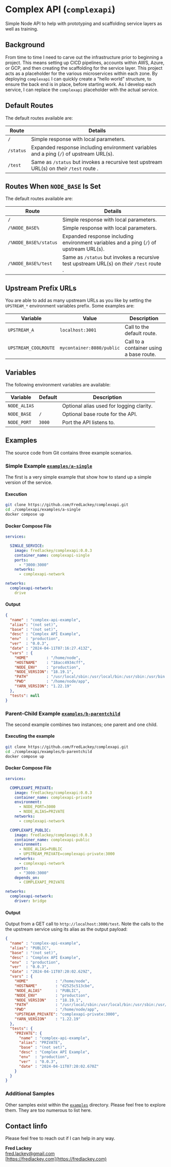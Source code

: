 # Complex API (`complexapi`)  

Simple Node API to help with prototyping and scaffolding service layers as well as training.

## Background  

From time to time I need to carve out the infrastructure prior to beginning a project.  This means setting up CICD pipelines, accounts within AWS, Azure, or GCP, and then creating the scaffolding for the service layer.  This project acts as a placeholder for the various microservices within each zone.  By deploying `complexapi` I can quickly create a "hello world" structure, to ensure the back end is in place, before starting work.  As I develop each service, I can replace the `complexapi` placeholder with the actual service.

## Default Routes  

The default routes available are:

| Route | Details |  
|-------|---------|  
| `/` | Simple response with local parameters. |  
| `/status` | Expanded response including environment variables and a ping (`/`) of upstream URL(s). |  
| `/test` | Same as `/status` but invokes a recursive test upstream URL(s) on _their_ `/test` route . |  

## Routes When `NODE_BASE` Is Set  

The default routes available are:

| Route | Details |  
|-------|---------|  
| `/` | Simple response with local parameters. |  
| `/%NODE_BASE%` | Simple response with local parameters. |  
| `/%NODE_BASE%/status` | Expanded response including environment variables and a ping (`/`) of upstream URL(s). |  
| `/%NODE_BASE%/test` | Same as `/status` but invokes a recursive test upstream URL(s) on _their_ `/test` route . |  

## Upstream Prefix URLs  

You are able to add as many upstream URLs as you like by setting the `UPSTREAM_*` environment variables prefix.  Some examples are:

| Variable | Value | Description |
|----------|-------|-------------|
| `UPSTREAM_A` | `localhost:3001` | Call to the default route. |
| `UPSTREAM_COOLROUTE` | `mycontainer:8080/public` | Call to a container using a base route. |

## Variables  

The following environment variables are available:

| Variable     | Default | Description |
|--------------|---------|-------------|
| `NODE_ALIAS` |         | Optional alias used for logging clarity. |
| `NODE_BASE`  | `/`     | Optional base route for the API. |
| `NODE_PORT`  | `3000`  | Port the API listens to. |

## Examples  

The source code from Git contains three example scenarios.

### Simple Example [`examples/a-single`](./examples/a-single)

The first is a very simple example that show how to stand up a simple version of the service.

#### Execution

```bash
git clone https://github.com/FredLackey/complexapi.git
cd ./complexapi/examples/a-single
docker compose up
```  

#### Docker Compose File

```yaml
services:

  SINGLE_SERVICE:
    image: fredlackey/complexapi:0.0.3
    container_name: complexapi-single
    ports:
      - "3000:3000"
    networks:
      - complexapi-network

networks:
  complexapi-network:
    drive
```

#### Output

```json
{
  "name" : "complex-api-example",
  "alias": "(not set)",
  "base" : "(not set)",
  "desc" : "Complex API Example",
  "env"  : "production",
  "ver"  : "0.0.3",
  "date" : "2024-04-11T07:16:27.413Z",
  "vars" : {
    "HOME"        : "/home/node",
    "HOSTNAME"    : "18acc4934cff",
    "NODE_ENV"    : "production",
    "NODE_VERSION": "18.19.1",
    "PATH"        : "/usr/local/sbin:/usr/local/bin:/usr/sbin:/usr/bin:/sbin:/bin",
    "PWD"         : "/home/node/app",
    "YARN_VERSION": "1.22.19"
  },
  "tests": null
}
```

### Parent-Child Example [`examples/b-parentchild`](./examples/b-parentchild)

The second example combines two instances; one parent and one child.

#### Executing the example

```bash
git clone https://github.com/FredLackey/complexapi.git
cd ./complexapi/examples/b-parentchild
docker compose up
```  

#### Docker Compose File

```yaml
services:

  COMPLEXAPI_PRIVATE:
    image: fredlackey/complexapi:0.0.3
    container_name: complexapi-private
    environment:
      - NODE_PORT=3000
      - NODE_ALIAS=PRIVATE
    networks:
      - complexapi-network

  COMPLEXAPI_PUBLIC:
    image: fredlackey/complexapi:0.0.3
    container_name: complexapi-public
    environment:
      - NODE_ALIAS=PUBLIC
      - UPSTREAM_PRIVATE=complexapi-private:3000
    networks:
      - complexapi-network
    ports:
      - "3000:3000"
    depends_on:
      - COMPLEXAPI_PRIVATE

networks:
  complexapi-network:
    driver: bridge
```

#### Output

Output from a GET call to `http://localhost:3000/test`.  Note the calls to the the upstream service using its alias as the output payload:

```json
{
  "name" : "complex-api-example",
  "alias": "PUBLIC",
  "base" : "(not set)",
  "desc" : "Complex API Example",
  "env"  : "production",
  "ver"  : "0.0.3",
  "date" : "2024-04-11T07:20:02.629Z",
  "vars" : {
    "HOME"            : "/home/node",
    "HOSTNAME"        : "d2525c513cbe",
    "NODE_ALIAS"      : "PUBLIC",
    "NODE_ENV"        : "production",
    "NODE_VERSION"    : "18.19.1",
    "PATH"            : "/usr/local/sbin:/usr/local/bin:/usr/sbin:/usr/bin:/sbin:/bin",
    "PWD"             : "/home/node/app",
    "UPSTREAM_PRIVATE": "complexapi-private:3000",
    "YARN_VERSION"    : "1.22.19"
  },
  "tests": {
    "PRIVATE": {
      "name" : "complex-api-example",
      "alias": "PRIVATE",
      "base" : "(not set)",
      "desc" : "Complex API Example",
      "env"  : "production",
      "ver"  : "0.0.3",
      "date" : "2024-04-11T07:20:02.670Z"
    }
  }
}

```

### Additional Samples  

Other samples exist within the [`examples`](./examples/) directory.  Please feel free to explore them.  They are too numerous to list here.

## Contact Iinfo

Please feel free to reach out if I can help in any way.

**Fred Lackey**  
[fred.lackey@gmail.com](mailto:fred.lackey@gmail.com)  
[https://fredlackey.com](https://fredlackey.com)  

